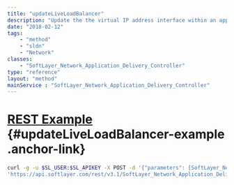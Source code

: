 ```yaml
---
title: "updateLiveLoadBalancer"
description: "Update the the virtual IP address interface within an application delivery controller based load balancer identified by the ''name'' property in the loadBalancer parameter. You only need to set the properties in the loadBalancer parameter that you wish to change. Any virtual IP properties omitted or left empty are ignored. Changes are reflected immediately in the application delivery controller. "
date: "2018-02-12"
tags:
    - "method"
    - "sldn"
    - "Network"
classes:
    - "SoftLayer_Network_Application_Delivery_Controller"
type: "reference"
layout: "method"
mainService : "SoftLayer_Network_Application_Delivery_Controller"
---
```


# [REST Example](#updateLiveLoadBalancer-example) <a href="/article/rest/"><i class="fas fa-question"></i></a> {#updateLiveLoadBalancer-example .anchor-link} 
```bash
curl -g -u $SL_USER:$SL_APIKEY -X POST -d '{"parameters": [SoftLayer_Network_LoadBalancer_VirtualIpAddress]}' \
'https://api.softlayer.com/rest/v3.1/SoftLayer_Network_Application_Delivery_Controller/{SoftLayer_Network_Application_Delivery_ControllerID}/updateLiveLoadBalancer'
```
